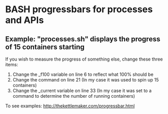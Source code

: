 # BASH progressbars for processes and APIs
## Example: "processes.sh" displays the progress of 15 containers starting
If you wish to measure the progress of something else, change these three items:
1. Change the \_f100 variable on line 6 to reflect what 100% should be 
2. Change the command on line 21 (In my case it was used to spin up 15 containers)
3. Change the \_current variable on line 33 (In my case it was set to a command to determine the number of running containers)

To see examples: http://thekettlemaker.com/progressbar.html
